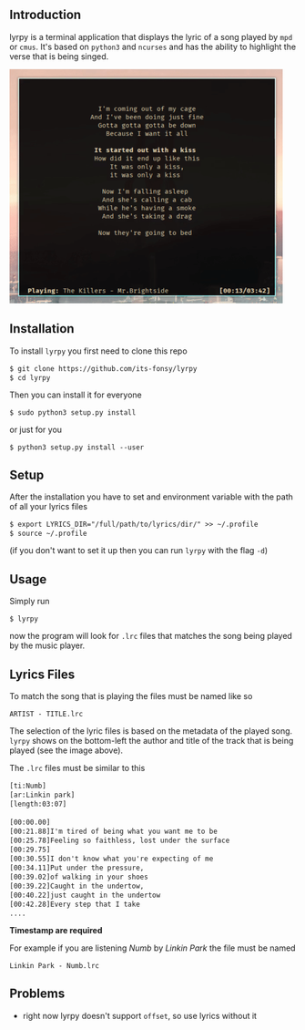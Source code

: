 ## Introduction
lyrpy is a terminal application that displays the lyric of a song played by
`mpd` or `cmus`. It's based on `python3` and `ncurses` and has the ability to
highlight the verse that is being singed.

![lyrpy](doc/img/lyrpy.gif)


## Installation
To install `lyrpy` you first need to clone this repo

	$ git clone https://github.com/its-fonsy/lyrpy
	$ cd lyrpy

Then you can install it for everyone

	$ sudo python3 setup.py install

or just for you

	$ python3 setup.py install --user


## Setup
After the installation you have to set and environment variable with the path
of all your lyrics files

	$ export LYRICS_DIR="/full/path/to/lyrics/dir/" >> ~/.profile
	$ source ~/.profile

(if you don't want to set it up then you can run `lyrpy` with the flag `-d`)
	

## Usage
Simply run

	$ lyrpy

now the program will look for `.lrc` files that matches the song being played by the music player.


## Lyrics Files
To match the song that is playing the files must be named like so

	ARTIST - TITLE.lrc

The selection of the lyric files is based on the metadata of the played song.
`lyrpy` shows on the bottom-left the author and title of the track that is
being played (see the image above).

The `.lrc` files must be similar to this

```
[ti:Numb]
[ar:Linkin park]
[length:03:07]

[00:00.00]
[00:21.88]I'm tired of being what you want me to be
[00:25.78]Feeling so faithless, lost under the surface
[00:29.75]
[00:30.55]I don't know what you're expecting of me
[00:34.11]Put under the pressure,
[00:39.02]of walking in your shoes
[00:39.22]Caught in the undertow,
[00:40.22]just caught in the undertow
[00:42.28]Every step that I take
....
```
**Timestamp are required**

For example if you are listening *Numb* by *Linkin Park* the file must be named

	Linkin Park - Numb.lrc


## Problems
+ right now lyrpy doesn't support `offset`, so use lyrics without it
